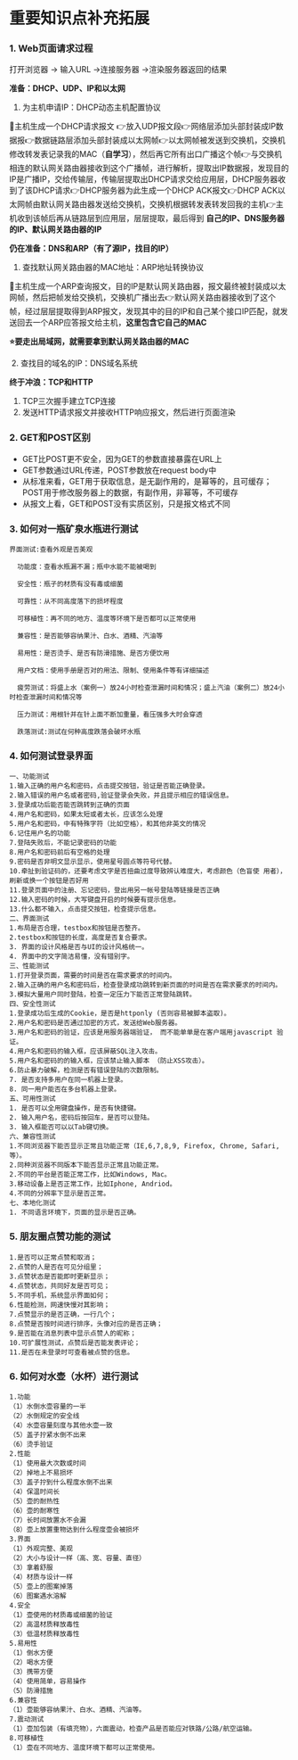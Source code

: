 # 重要知识点补充拓展

### 1. Web页面请求过程

打开浏览器 -> 输入URL ->连接服务器 ->渲染服务器返回的结果

**准备：DHCP、UDP、IP和以太网**

1. 为主机申请IP：DHCP动态主机配置协议

🍉主机生成一个DHCP请求报文 👉放入UDP报文段👉网络层添加头部封装成IP数据报👉数据链路层添加头部封装成以太网帧👉以太网帧被发送到交换机，交换机修改转发表记录我的MAC（**自学习**），然后再它所有出口广播这个帧👉与交换机相连的默认网关路由器接收到这个广播帧，进行解析，提取出IP数据报，发现目的IP是广播IP，交给传输层，传输层提取出DHCP请求交给应用层，DHCP服务器收到了该DHCP请求👉DHCP服务器为此生成一个DHCP ACK报文👉DHCP ACK以太网帧由默认网关路由器发送给交换机，交换机根据转发表转发回我的主机👉主机收到该帧后再从链路层到应用层，层层提取，最后得到 **自己的IP、DNS服务器的IP、默认网关路由器的IP**

**仍在准备：DNS和ARP（有了源IP，找目的IP）**

1. 查找默认网关路由器的MAC地址：ARP地址转换协议

🍉主机生成一个ARP查询报文，目的IP是默认网关路由器，报文最终被封装成以太网帧，然后把帧发给交换机，交换机广播出去👉默认网关路由器接收到了这个帧，经过层层提取得到ARP报文，发现其中的目的IP和自己某个接口IP匹配，就发送回去一个ARP应答报文给主机，**这里包含它自己的MAC**

**⭐要走出局域网，就需要拿到默认网关路由器的MAC**

​	2. 查找目的域名的IP：DNS域名系统

**终于冲浪：TCP和HTTP**

1. TCP三次握手建立TCP连接
2. 发送HTTP请求报文并接收HTTP响应报文，然后进行页面渲染



### 2. GET和POST区别

- GET比POST更不安全，因为GET的参数直接暴露在URL上
- GET参数通过URL传递，POST参数放在request body中
- 从标准来看，GET用于获取信息，是无副作用的，是幂等的，且可缓存；POST用于修改服务器上的数据，有副作用，非幂等，不可缓存
- 从报文上看，GET和POST没有实质区别，只是报文格式不同



### 3. 如何对一瓶矿泉水瓶进行测试

```
界面测试:查看外观是否美观 

  功能度：查看水瓶漏不漏；瓶中水能不能被喝到 

  安全性：瓶子的材质有没有毒或细菌 

  可靠性：从不同高度落下的损坏程度 

  可移植性：再不同的地方、温度等环境下是否都可以正常使用 

  兼容性：是否能够容纳果汁、白水、酒精、汽油等 

  易用性：是否烫手、是否有防滑措施、是否方便饮用 

  用户文档：使用手册是否对的用法、限制、使用条件等有详细描述 

  疲劳测试：将盛上水（案例一）放24小时检查泄漏时间和情况；盛上汽油（案例二）放24小时检查泄漏时间和情况等 

  压力测试：用根针并在针上面不断加重量，看压强多大时会穿透 

  跌落测试:测试在何种高度跌落会破坏水瓶 
```



### 4. 如何测试登录界面

```
一、功能测试 
1.输入正确的用户名和密码，点击提交按钮，验证是否能正确登录。 
2.输入错误的用户名或者密码,验证登录会失败，并且提示相应的错误信息。 
3.登录成功后能否能否跳转到正确的页面 
4.用户名和密码，如果太短或者太长，应该怎么处理 
5.用户名和密码，中有特殊字符（比如空格），和其他非英文的情况 
6.记住用户名的功能 
7.登陆失败后，不能记录密码的功能 
8.用户名和密码前后有空格的处理 
9.密码是否非明文显示显示，使用星号圆点等符号代替。 
10.牵扯到验证码的，还要考虑文字是否扭曲过度导致辨认难度大，考虑颜色（色盲使 用者），刷新或换一个按钮是否好用 
11.登录页面中的注册、忘记密码，登出用另一帐号登陆等链接是否正确 
12.输入密码的时候，大写键盘开启的时候要有提示信息。 
13.什么都不输入，点击提交按钮，检查提示信息。 
二、界面测试 
1.布局是否合理，testbox和按钮是否整齐。 
2.testbox和按钮的长度，高度是否复合要求。 
3. 界面的设计风格是否与UI的设计风格统一。 
4. 界面中的文字简洁易懂，没有错别字。 
三、性能测试 
1.打开登录页面，需要的时间是否在需求要求的时间内。 
2.输入正确的用户名和密码后，检查登录成功跳转到新页面的时间是否在需求要求的时间内。 
3.模拟大量用户同时登陆，检查一定压力下能否正常登陆跳转。 
四、安全性测试 
1.登录成功后生成的Cookie，是否是httponly (否则容易被脚本盗取)。 
2.用户名和密码是否通过加密的方式，发送给Web服务器。 
3.用户名和密码的验证，应该是用服务器端验证， 而不能单单是在客户端用javascript 验证。 
4.用户名和密码的输入框，应该屏蔽SQL注入攻击。 
5.用户名和密码的的输入框，应该禁止输入脚本 （防止XSS攻击）。 
6.防止暴力破解，检测是否有错误登陆的次数限制。 
7. 是否支持多用户在同一机器上登录。 
8. 同一用户能否在多台机器上登录。 
五、可用性测试 
1. 是否可以全用键盘操作，是否有快捷键。 
2. 输入用户名，密码后按回车，是否可以登陆。 
3. 输入框能否可以以Tab键切换。 
六、兼容性测试 
1.不同浏览器下能否显示正常且功能正常（IE,6,7,8,9, Firefox, Chrome, Safari,等）。 
2.同种浏览器不同版本下能否显示正常且功能正常。 
2.不同的平台是否能正常工作，比如Windows, Mac。 
3.移动设备上是否正常工作，比如Iphone, Andriod。 
4.不同的分辨率下显示是否正常。 
七、本地化测试 
1. 不同语言环境下，页面的显示是否正确。 
```



### 5. 朋友圈点赞功能的测试

```
1.是否可以正常点赞和取消； 
2.点赞的人是否在可见分组里； 
3.点赞状态是否能即时更新显示； 
4.点赞状态，共同好友是否可见；
5.不同手机，系统显示界面如何； 
6.性能检测，网速快慢对其影响； 
7.点赞显示的是否正确，一行几个； 
8.点赞是否按时间进行排序，头像对应的是否正确； 
9.是否能在消息列表中显示点赞人的昵称； 
10.可扩展性测试，点赞后是否能发表评论； 
11.是否在未登录时可查看被点赞的信息。 
```



### 6. 如何对水壶（水杯）进行测试

```
1.功能 
（1）水倒水壶容量的一半 
（2）水倒规定的安全线 
（4）水壶容量刻度与其他水壶一致 
（5）盖子拧紧水倒不出来 
（6）烫手验证 
2.性能 
（1）使用最大次数或时间 
（2）掉地上不易损坏 
（3）盖子拧到什么程度水倒不出来 
（4）保温时间长 
（5）壶的耐热性 
（6）壶的耐寒性 
（7）长时间放置水不会漏 
（8）壶上放置重物达到什么程度壶会被损坏 
3.界面 
（1）外观完整、美观 
（2）大小与设计一样（高、宽、容量、直径） 
（3）拿着舒服 
（4）材质与设计一样 
（5）壶上的图案掉落 
（6）图案遇水溶解 
4.安全 
（1）壶使用的材质毒或细菌的验证 
（2）高温材质释放毒性 
（3）低温材质释放毒性 
5.易用性 
（1）倒水方便 
（2）喝水方便 
（3）携带方便 
（4）使用简单，容易操作 
（5）防滑措施 
6.兼容性 
（1）壶能够容纳果汁、白水、酒精、汽油等。 
7.震动测试 
（1）壶加包装（有填充物），六面震动，检查产品是否能应对铁路/公路/航空运输。 
8.可移植性 
（1）壶在不同地方、温度环境下都可以正常使用。 
```

